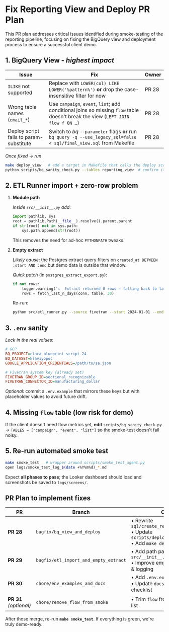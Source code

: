 # Fix Reporting View and Deploy PR Plan

This PR plan addresses critical issues identified during smoke-testing of the reporting pipeline, focusing on fixing the BigQuery view and deployment process to ensure a successful client demo.

## 1. BigQuery View - *highest impact*

| Issue                                   | Fix                                                                                                                             | Owner |
| --------------------------------------- | ------------------------------------------------------------------------------------------------------------------------------- | ----- |
| `ILIKE` not supported                   | Replace with `LOWER(col) LIKE LOWER('%pattern%')` **or** drop the case-insensitive filter for now                               | PR 28 |
| Wrong table names (`email_*`)           | Use `campaign`, `event`, `list`; add conditional joins so missing `flow` table doesn't break the view (`LEFT JOIN flow f ON …`) | PR 28 |
| Deploy script fails to param-substitute | Switch to *bq* `--parameter` flags **or** run `bq query -q --use_legacy_sql=false < sql/final_view.sql` from Makefile           | PR 28 |

*Once fixed → run*

```bash
make deploy_view   # add a target in Makefile that calls the deploy script
python scripts/bq_sanity_check.py --tables reporting_view  # confirm it appears
```

## 2. ETL Runner import + zero-row problem

1. **Module path**

   *Inside `src/__init__.py` add*:

   ```python
   import pathlib, sys
   root = pathlib.Path(__file__).resolve().parent.parent
   if str(root) not in sys.path:
       sys.path.append(str(root))
   ```

   This removes the need for ad-hoc `PYTHONPATH` tweaks.

2. **Empty extract**

   *Likely cause*: the Postgres extract query filters on `created_at BETWEEN :start AND :end` but demo data is outside that window.

   *Quick patch* (in `postgres_extract_export.py`):

   ```python
   if not rows:
       logger.warning("⚠️  Extract returned 0 rows – falling back to last 30 days")
       rows = fetch_last_n_days(conn, table, 30)
   ```

   Re-run:

   ```bash
   python src/etl_runner.py --source fivetran --start 2024-01-01 --end 2025-12-31
   ```

## 3. `.env` sanity

*Lock in the real values*:

```ini
# GCP
BQ_PROJECT=clara-blueprint-script-24
BQ_DATASET=klaviyopoc
GOOGLE_APPLICATION_CREDENTIALS=/path/to/sa.json

# Fivetran system key (already set)
FIVETRAN_GROUP_ID=sectional_recognizable
FIVETRAN_CONNECTOR_ID=manufacturing_dollar
```

*Optional*: commit a `.env.example` that mirrors these keys but with placeholder values to avoid future drift.

## 4. Missing `flow` table (low risk for demo)

If the client doesn't need flow metrics yet, **edit** `scripts/bq_sanity_check.py` → `TABLES = ["campaign", "event", "list"]` so the smoke-test doesn't fail noisy.

## 5. Re-run automated smoke test

```bash
make smoke_test   # wrapper around scripts/smoke_test_agent.py
open logs/smoke_test_log_$(date +%Y%m%d)_*.md
```

Expect **all phases to pass**; the Looker dashboard should load and screenshots be saved to `logs/screens/`.

## PR Plan to implement fixes

| PR                     | Branch                                | Contents                                                                                                                      | Status |
| ---------------------- | ------------------------------------- | ----------------------------------------------------------------------------------------------------------------------------- | ------ |
| **PR 28**              | `bugfix/bq_view_and_deploy`           | • Rewrite `sql/create_reporting_view.sql` <br>• Update `scripts/deploy_reporting_view.sh` <br>• Add `make deploy_view` target | ✅ Completed |
| **PR 29**              | `bugfix/etl_import_and_empty_extract` | • Add path patch in `src/__init__.py` <br>• Improve empty-extract handling & logging                                          | ✅ Completed |
| **PR 30**              | `chore/env_examples_and_docs`         | • Add `.env.example` <br>• Update `docs/setup.md` with env checklist                                                          | 🔄 In Progress |
| **PR 31** *(optional)* | `chore/remove_flow_from_smoke`        | • Trim `flow` from required tables list                                                                                       | ⏳ Not Started |

After those merge, re-run **`make smoke_test`**.
If everything is green, we're truly demo-ready.
